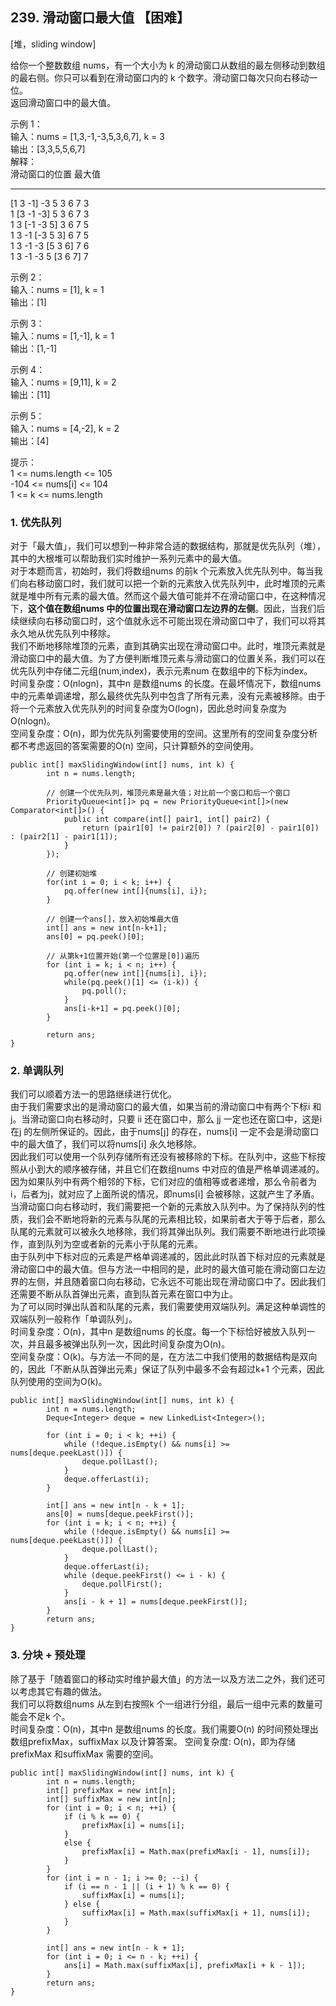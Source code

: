 ## 239. 滑动窗口最大值 【困难】     
[堆，sliding window]     

给你一个整数数组 nums，有一个大小为 k 的滑动窗口从数组的最左侧移动到数组的最右侧。你只可以看到在滑动窗口内的 k 个数字。滑动窗口每次只向右移动一位。      
返回滑动窗口中的最大值。        

示例 1：      
输入：nums = [1,3,-1,-3,5,3,6,7], k = 3       
输出：[3,3,5,5,6,7]     
解释：       
滑动窗口的位置                最大值     
---------------               -----    
[1  3  -1] -3  5  3  6  7       3     
 1 [3  -1  -3] 5  3  6  7       3     
 1  3 [-1  -3  5] 3  6  7       5     
 1  3  -1 [-3  5  3] 6  7       5     
 1  3  -1  -3 [5  3  6] 7       6      
 1  3  -1  -3  5 [3  6  7]      7       

示例 2：     
输入：nums = [1], k = 1     
输出：[1]      

示例 3：     
输入：nums = [1,-1], k = 1     
输出：[1,-1]     

示例 4：      
输入：nums = [9,11], k = 2      
输出：[11]      

示例 5：     
输入：nums = [4,-2], k = 2      
输出：[4]      

提示：     
1 <= nums.length <= 105     
-104 <= nums[i] <= 104     
1 <= k <= nums.length     

### 1. 优先队列     
对于「最大值」，我们可以想到一种非常合适的数据结构，那就是优先队列（堆），其中的大根堆可以帮助我们实时维护一系列元素中的最大值。   
对于本题而言，初始时，我们将数组nums 的前k 个元素放入优先队列中。每当我们向右移动窗口时，我们就可以把一个新的元素放入优先队列中，此时堆顶的元素就是堆中所有元素的最大值。然而这个最大值可能并不在滑动窗口中，在这种情况下，<b>这个值在数组nums 中的位置出现在滑动窗口左边界的左侧</b>。因此，当我们后续继续向右移动窗口时，这个值就永远不可能出现在滑动窗口中了，我们可以将其永久地从优先队列中移除。    
我们不断地移除堆顶的元素，直到其确实出现在滑动窗口中。此时，堆顶元素就是滑动窗口中的最大值。为了方便判断堆顶元素与滑动窗口的位置关系，我们可以在优先队列中存储二元组(num,index)，表示元素num 在数组中的下标为index。       
时间复杂度：O(nlogn)，其中n 是数组nums 的长度。在最坏情况下，数组nums 中的元素单调递增，那么最终优先队列中包含了所有元素，没有元素被移除。由于将一个元素放入优先队列的时间复杂度为O(logn)，因此总时间复杂度为O(nlogn)。     
空间复杂度：O(n)，即为优先队列需要使用的空间。这里所有的空间复杂度分析都不考虑返回的答案需要的O(n) 空间，只计算额外的空间使用。      
```
public int[] maxSlidingWindow(int[] nums, int k) {
        int n = nums.length;

        // 创建一个优先队列，堆顶元素是最大值；对比前一个窗口和后一个窗口
        PriorityQueue<int[]> pq = new PriorityQueue<int[]>(new Comparator<int[]>() {
            public int compare(int[] pair1, int[] pair2) {
                return (pair1[0] != pair2[0]) ? (pair2[0] - pair1[0]) : (pair2[1] - pair1[1]); 
            }
        });

        // 创建初始堆
        for(int i = 0; i < k; i++) {
            pq.offer(new int[]{nums[i], i});
        }

        // 创建一个ans[]，放入初始堆最大值
        int[] ans = new int[n-k+1];
        ans[0] = pq.peek()[0];

        // 从第k+1位置开始(第一个位置是[0])遍历
        for (int i = k; i < n; i++) {
            pq.offer(new int[]{nums[i], i});
            while(pq.peek()[1] <= (i-k)) {
                pq.poll();
            }
            ans[i-k+1] = pq.peek()[0];
        }

        return ans;
}
```

### 2. 单调队列      
我们可以顺着方法一的思路继续进行优化。     
由于我们需要求出的是滑动窗口的最大值，如果当前的滑动窗口中有两个下标i 和j。当滑动窗口向右移动时，只要 ii 还在窗口中，那么 jj 一定也还在窗口中，这是i 在j 的左侧所保证的。因此，由于nums[j] 的存在，nums[i] 一定不会是滑动窗口中的最大值了，我们可以将nums[i] 永久地移除。      
因此我们可以使用一个队列存储所有还没有被移除的下标。在队列中，这些下标按照从小到大的顺序被存储，并且它们在数组nums 中对应的值是严格单调递减的。因为如果队列中有两个相邻的下标，它们对应的值相等或者递增，那么令前者为i，后者为j，就对应了上面所说的情况，即nums[i] 会被移除，这就产生了矛盾。       
当滑动窗口向右移动时，我们需要把一个新的元素放入队列中。为了保持队列的性质，我们会不断地将新的元素与队尾的元素相比较，如果前者大于等于后者，那么队尾的元素就可以被永久地移除，我们将其弹出队列。我们需要不断地进行此项操作，直到队列为空或者新的元素小于队尾的元素。       
由于队列中下标对应的元素是严格单调递减的，因此此时队首下标对应的元素就是滑动窗口中的最大值。但与方法一中相同的是，此时的最大值可能在滑动窗口左边界的左侧，并且随着窗口向右移动，它永远不可能出现在滑动窗口中了。因此我们还需要不断从队首弹出元素，直到队首元素在窗口中为止。      
为了可以同时弹出队首和队尾的元素，我们需要使用双端队列。满足这种单调性的双端队列一般称作「单调队列」。       
时间复杂度：O(n)，其中n 是数组nums 的长度。每一个下标恰好被放入队列一次，并且最多被弹出队列一次，因此时间复杂度为O(n)。      
空间复杂度：O(k)。与方法一不同的是，在方法二中我们使用的数据结构是双向的，因此「不断从队首弹出元素」保证了队列中最多不会有超过k+1 个元素，因此队列使用的空间为O(k)。      
```
public int[] maxSlidingWindow(int[] nums, int k) {
        int n = nums.length;
        Deque<Integer> deque = new LinkedList<Integer>();
        
        for (int i = 0; i < k; ++i) {
            while (!deque.isEmpty() && nums[i] >= nums[deque.peekLast()]) {
                deque.pollLast();
            }
            deque.offerLast(i);
        }

        int[] ans = new int[n - k + 1];
        ans[0] = nums[deque.peekFirst()];
        for (int i = k; i < n; ++i) {
            while (!deque.isEmpty() && nums[i] >= nums[deque.peekLast()]) {
                deque.pollLast();
            }
            deque.offerLast(i);
            while (deque.peekFirst() <= i - k) {
                deque.pollFirst();
            }
            ans[i - k + 1] = nums[deque.peekFirst()];
        }
        return ans;
}
```

### 3. 分块 + 预处理     
除了基于「随着窗口的移动实时维护最大值」的方法一以及方法二之外，我们还可以考虑其它有趣的做法。      
我们可以将数组nums 从左到右按照k 个一组进行分组，最后一组中元素的数量可能会不足k 个。        
时间复杂度：O(n)，其中n 是数组nums 的长度。我们需要O(n) 的时间预处理出数组prefixMax，suffixMax 以及计算答案。
空间复杂度: O(n)，即为存储prefixMax 和suffixMax 需要的空间。            
```
public int[] maxSlidingWindow(int[] nums, int k) {
        int n = nums.length;
        int[] prefixMax = new int[n];
        int[] suffixMax = new int[n];
        for (int i = 0; i < n; ++i) {
            if (i % k == 0) {
                prefixMax[i] = nums[i];
            }
            else {
                prefixMax[i] = Math.max(prefixMax[i - 1], nums[i]);
            }
        }
        for (int i = n - 1; i >= 0; --i) {
            if (i == n - 1 || (i + 1) % k == 0) {
                suffixMax[i] = nums[i];
            } else {
                suffixMax[i] = Math.max(suffixMax[i + 1], nums[i]);
            }
        }

        int[] ans = new int[n - k + 1];
        for (int i = 0; i <= n - k; ++i) {
            ans[i] = Math.max(suffixMax[i], prefixMax[i + k - 1]);
        }
        return ans;
}
```






















